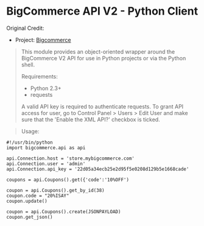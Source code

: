 BigCommerce API V2 - Python Client
==================================

Original Credit: 

* Project: [Bigcommerce](https://github.com/bigcommerce/bigcommerce-api-python/ "Bigcommerce authored library")

> This module provides an object-oriented wrapper around the BigCommerce V2 API for use in Python projects or via the Python shell.
>
>Requirements:
>
>- Python 2.3+
>- requests
>
>A valid API key is required to authenticate requests. To grant API access for user, go to Control Panel > Users > Edit User and make sure that the 'Enable the XML API?' checkbox is ticked.

>Usage:

```
#!/usr/bin/python
import bigcommerce.api as api

api.Connection.host = 'store.mybigcommerce.com'
api.Connection.user = 'admin'
api.Connection.api_key = '22d05a34ecb25e2d95f5e0208d129b5e1668cade'

coupons = api.Coupons().get({'code':'10%OFF')

coupon = api.Coupons().get_by_id(38)
coupon.code = "20%ISAY"
coupon.update()

coupon = api.Coupons().create(JSONPAYLOAD)
coupon.get_json()

```

